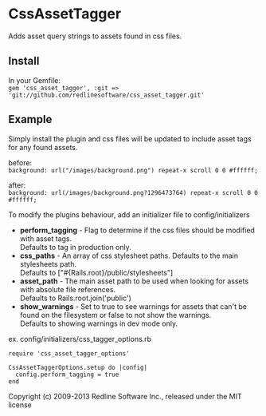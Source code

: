 # CssAssetTagger

Adds asset query strings to assets found in css files.

## Install

In your Gemfile:  
`gem 'css_asset_tagger', :git => 'git://github.com/redlinesoftware/css_asset_tagger.git'`

## Example

Simply install the plugin and css files will be updated to include asset tags for any found assets.

before:  
`background: url("/images/background.png") repeat-x scroll 0 0 #ffffff;`

after:  
`background: url(/images/background.png?1296473764) repeat-x scroll 0 0 #ffffff;`

To modify the plugins behaviour, add an initializer file to config/initializers  

* __perform_tagging__ - Flag to determine if the css files should be modified with asset tags.  
    Defaults to tag in production only.
* __css_paths__ - An array of css stylesheet paths. Defaults to the main stylesheets path.  
    Defaults to ["#{Rails.root}/public/stylesheets"]
* __asset_path__ - The main asset path to be used when looking for assets with absolute file references.  
    Defaults to Rails.root.join('public')
* __show_warnings__ - Set to true to see warnings for assets that can't be found on the filesystem or false to not show the warnings.  
    Defaults to showing warnings in dev mode only.

ex. config/initializers/css_tagger_options.rb

    require 'css_asset_tagger_options'
    
    CssAssetTaggerOptions.setup do |config|
      config.perform_tagging = true
    end

Copyright (c) 2009-2013 Redline Software Inc., released under the MIT license
